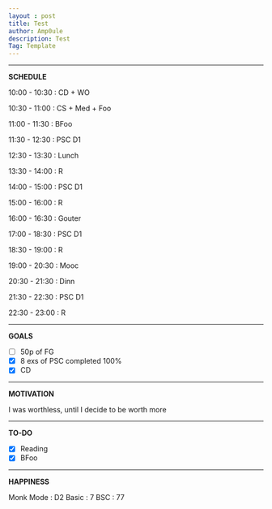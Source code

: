 ```yaml
---
layout : post
title: Test
author: Amp0ule
description: Test
Tag: Template
---
```


*****
**SCHEDULE**

10:00 - 10:30 : CD + WO

10:30 - 11:00 : CS + Med + Foo 

11:00 - 11:30 : BFoo

11:30 - 12:30 : PSC D1 

12:30 - 13:30 : Lunch

13:30 - 14:00 : R

14:00 - 15:00 : PSC D1

15:00 - 16:00 : R

16:00 - 16:30 : Gouter

17:00 - 18:30 : PSC D1

18:30 - 19:00 : R

19:00 - 20:30 : Mooc

20:30 - 21:30 : Dinn

21:30 - 22:30 : PSC D1

22:30 - 23:00 : R

*****
**GOALS**

- [ ] 50p of FG
- [x] 8 exs of PSC completed 100%
- [x] CD

*****
**MOTIVATION**

I was worthless, until I decide to be worth more

*****
**TO-DO**

 - [x] Reading
 - [x] BFoo

*****
**HAPPINESS**

Monk Mode : D2
Basic : 7
BSC : 77
